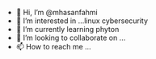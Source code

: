 - 👋 Hi, I’m @mhasanfahmi
- 👀 I’m interested in ...linux cybersecurity
- 🌱 I’m currently learning phyton
- 💞️ I’m looking to collaborate on ...
- 📫 How to reach me ...

<!---
mhasanfahmi/mhasanfahmi is a ✨ special ✨ repository because its `README.md` (this file) appears on your GitHub profile.
You can click the Preview link to take a look at your changes.
--->
